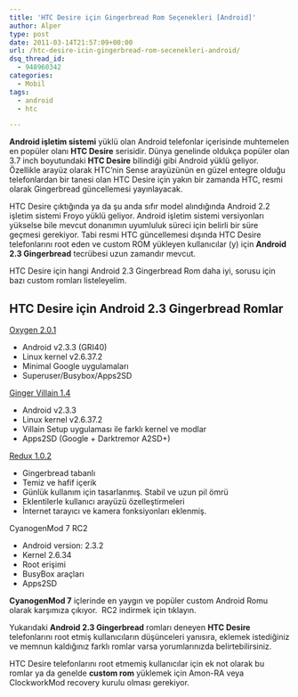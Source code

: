 ```yaml
---
title: 'HTC Desire için Gingerbread Rom Seçenekleri [Android]'
author: Alper
type: post
date: 2011-03-14T21:57:09+00:00
url: /htc-desire-icin-gingerbread-rom-secenekleri-android/
dsq_thread_id:
  - 948960342
categories:
  - Mobil
tags:
  - android
  - htc

---
```

**Android işletim sistemi** yüklü olan Android telefonlar içerisinde muhtemelen en popüler olanı **HTC Desire** serisidir. Dünya genelinde oldukça popüler olan 3.7 inch boyutundaki **HTC Desire** bilindiği gibi Android yüklü geliyor. Özellikle arayüz olarak HTC&#8217;nin Sense arayüzünün en güzel entegre olduğu telefonlardan bir tanesi olan HTC Desire için yakın bir zamanda HTC, resmi olarak Gingerbread güncellemesi yayınlayacak.

HTC Desire çıktığında ya da şu anda sıfır model alındığında Android 2.2 işletim sistemi Froyo yüklü geliyor. Android işletim sistemi versiyonları yükselse bile mevcut donanımın uyumluluk süreci için belirli bir süre geçmesi gerekiyor. Tabi resmi HTC güncellemesi dışında HTC Desire telefonlarını root eden ve custom ROM yükleyen kullanıcılar (y) için **Android 2.3 Gingerbread** tecrübesi uzun zamandır mevcut.

HTC Desire için hangi Android 2.3 Gingerbread Rom daha iyi, sorusu için bazı custom romları listeleyelim.

## HTC Desire için Android 2.3 Gingerbread Romlar

<a href="https://forum.xda-developers.com/showthread.php?t=971904" target="_blank" class="broken_link">Oxygen 2.0.1 </a>

  * Android v2.3.3 (GRI40)
  * Linux kernel v2.6.37.2
  * Minimal Google uygulamaları
  * Superuser/Busybox/Apps2SD

<a href="https://forum.xda-developers.com/showthread.php?t=880465" target="_blank" class="broken_link">Ginger Villain 1.4</a>

  * Android v2.3.3
  * Linux kernel v2.6.37.2
  * Villain Setup uygulaması ile farklı kernel ve modlar
  * Apps2SD (Google + Darktremor A2SD+)

<a href="https://forum.xda-developers.com/showthread.php?t=896213" target="_blank" class="broken_link">Redux 1.0.2</a>

  * Gingerbread tabanlı
  * Temiz ve hafif içerik
  * Günlük kullanım için tasarlanmış. Stabil ve uzun pil ömrü
  * Eklentilerle kullanıcı arayüzü özelleştirmeleri
  * İnternet tarayıcı ve kamera fonksiyonları eklenmiş.

CyanogenMod 7 RC2 

  * Android version: 2.3.2
  * Kernel 2.6.34
  * Root erişimi
  * BusyBox araçları
  * Apps2SD

**CyanogenMod 7** içlerinde en yaygın ve popüler custom Android Romu olarak karşımıza çıkıyor.  RC2 indirmek için tıklayın.

Yukarıdaki **Android 2.3 Gingerbread** romları deneyen **HTC Desire** telefonlarını root etmiş kullanıcıların düşünceleri yanısıra, eklemek istediğiniz ve memnun kaldığınız farklı romlar varsa yorumlarınızda belirtebilirsiniz.

HTC Desire telefonlarını root etmemiş kullanıcılar için ek not olarak bu romlar ya da genelde **custom rom** yüklemek için Amon-RA veya  ClockworkMod recovery kurulu olması gerekiyor.